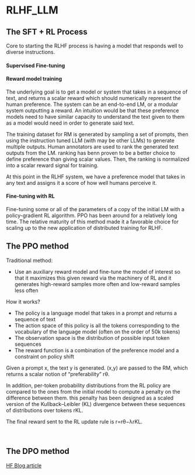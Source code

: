 # RLHF_LLM

## The SFT + RL Process

Core to starting the RLHF process is having a model that responds well to diverse instructions.

#### Supervised Fine-tuning

#### Reward model training
The underlying goal is to get a model or system that takes in a sequence of text, and returns a scalar reward which should numerically represent the human preference. 
The system can be an end-to-end LM, or a modular system outputting a reward. An intuition would be that these preference models need to have similar capacity to understand the text given to them as a model would need in order to generate said text.

The training dataset for RM is generated by sampling a set of prompts, then using the instruction tuned LLM (with may be other LLMs) to generate multiple outputs.
Human annotators are used to rank the generated text outputs from the LM. ranking has benn proven to be a better choice to define preference than giving scalar values. Then, the ranking is normalized into a scalar reward signal for training.

At this point in the RLHF system, we have a preference model that takes in any text and assigns it a score of how well humans perceive it.

#### Fine-tuning with RL

Fine-tuning some or all of the parameters of a copy of the initial LM with a policy-gradient RL algorithm.
PPO has been around for a relatively long time. The relative maturity of this method made it a favorable choice for scaling up to the new application of distributed training for RLHF.

## The PPO method

Traditional method:
- Use an auxiliary reward model and fine-tune the model of interest so that it maximizes this given reward via the machinery of RL and it generates high-reward samples more often and low-reward samples less often

How it works?
- The policy is a language model that takes in a prompt and returns a sequence of text
- The action space of this policy is all the tokens corresponding to the vocabulary of the language model (often on the order of 50k tokens)
- The observation space is the distribution of possible input token sequences
- The reward function is a combination of the preference model and a constraint on policy shift

Given a prompt x, the text y is generated. (x,y) are passed to the RM, which returns a scalar notion of “preferability” rθ.

In addition, per-token probability distributions from the RL policy are compared to the ones from the initial model to compute a penalty on the difference between them. this penalty has been designed as a scaled version of the Kullback–Leibler (KL) divergence between these sequences of distributions over tokens rKL.

The final reward sent to the RL update rule is r=rθ−λrKL.



​


## The DPO method
[HF Blog article](https://huggingface.co/blog/dpo-trl)
